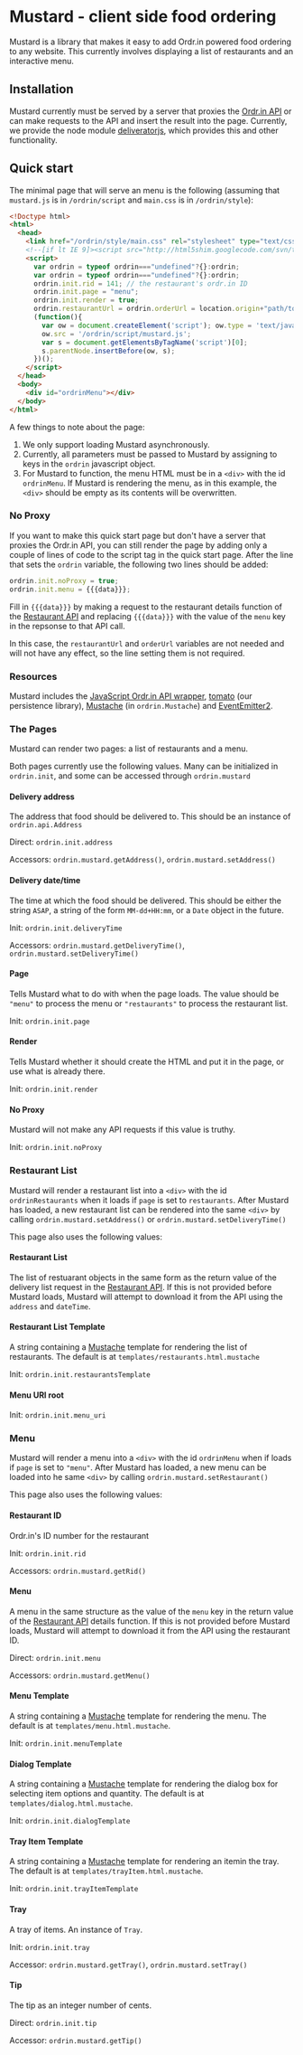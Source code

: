 # Mustard - client side food ordering

Mustard is a library that makes it easy to add Ordr.in powered food ordering to any website. This currently involves displaying a list of restaurants and an interactive menu.

## Installation

Mustard currently must be served by a server that proxies the [Ordr.in API](http://ordr.in/developers/api) or can make requests to the API and insert the result into the page. Currently, we provide the node module [deliveratorjs](https://github.com/ordrin/deliveratorjs), which provides this and other functionality.

## Quick start

The minimal page that will serve an menu is the following (assuming that `mustard.js` is in `/ordrin/script` and `main.css` is in `/ordrin/style`):

```html
<!Doctype html>
<html>
  <head>
    <link href="/ordrin/style/main.css" rel="stylesheet" type="text/css">
    <!--[if lt IE 9]><script src="http://html5shim.googlecode.com/svn/trunk/html5.js"></script><![endif]-->
    <script>
      var ordrin = typeof ordrin==="undefined"?{}:ordrin;
      var ordrin = typeof ordrin==="undefined"?{}:ordrin;
      ordrin.init.rid = 141; // the restaurant's ordr.in ID
      ordrin.init.page = "menu";
      ordrin.init.render = true;
      ordrin.restaurantUrl = ordrin.orderUrl = location.origin+"path/to/api/proxy";
      (function(){
        var ow = document.createElement('script'); ow.type = 'text/javascript'; ow.async = true;
        ow.src = '/ordrin/script/mustard.js';
        var s = document.getElementsByTagName('script')[0];
        s.parentNode.insertBefore(ow, s);  
      })();
    </script>
  </head>
  <body>
    <div id="ordrinMenu"></div>
  </body>
</html>
```

A few things to note about the page:

1. We only support loading Mustard asynchronously.
2. Currently, all parameters must be passed to Mustard by assigning to keys in the `ordrin` javascript object.
3. For Mustard to function, the menu HTML must be in a `<div>` with the id `ordrinMenu`. If Mustard is rendering the menu, as in this example, the `<div>` should be empty as its contents will be overwritten.

### No Proxy

If you want to make this quick start page but don't have a server that proxies the Ordr.in API, you can still render the page by adding only a couple of lines of code to the script tag in the quick start page. After the line that sets the `ordrin` variable, the following two lines should be added:

```js
ordrin.init.noProxy = true;
ordrin.init.menu = {{{data}}};
```

Fill in `{{{data}}}` by making a request to the restaurant details function of the [Restaurant API](http://ordr.in/developers/restaurant) and replacing `{{{data}}}` with the value of the `menu` key in the repsonse to that API call.

In this case, the `restaurantUrl` and `orderUrl` variables are not needed and will not have any effect, so the line setting them is not required.

### Resources

Mustard includes the [JavaScript Ordr.in API wrapper](https://github.com/ordrin/api-js), [tomato](https://github.com/ordrin/tomato) (our persistence library), [Mustache](https://github.com/janl/mustache.js) (in `ordrin.Mustache`) and [EventEmitter2](https://github.com/hij1nx/EventEmitter2).

### The Pages

Mustard can render two pages: a list of restaurants and a menu.

Both pages currently use the following values. Many can be initialized in `ordrin.init`, and some can be accessed through `ordrin.mustard`

#### Delivery address
The address that food should be delivered to. This should be an instance of `ordrin.api.Address`

Direct: `ordrin.init.address`

Accessors: `ordrin.mustard.getAddress()`, `ordrin.mustard.setAddress()` 

#### Delivery date/time
The time at which the food should be delivered. This should be either the string `ASAP`, a string of the form `MM-dd+HH:mm`, or a `Date` object in the future.

Init: `ordrin.init.deliveryTime`

Accessors: `ordrin.mustard.getDeliveryTime()`, `ordrin.mustard.setDeliveryTime()`

#### Page
Tells Mustard what to do with when the page loads. The value should be `"menu"` to process the menu or `"restaurants"` to process the restaurant list.

Init: `ordrin.init.page`

#### Render
Tells Mustard whether it should create the HTML and put it in the page, or use what is already there.

Init: `ordrin.init.render`

#### No Proxy
Mustard will not make any API requests if this value is truthy.

Init: `ordrin.init.noProxy`

### Restaurant List

Mustard will render a restaurant list into  a `<div>` with the id `ordrinRestaurants` when it loads if `page` is set to `restaurants`. After Mustard has loaded, a new restaurant list can be rendered into the same `<div>` by calling `ordrin.mustard.setAddress()` or `ordrin.mustard.setDeliveryTime()`

This page also uses the following values:

#### Restaurant List
The list of restuarant objects in the same form as the return value of the delivery list request in the [Restaurant API](http://ordr.in/developers/restaurant). If this is not provided before Mustard loads, Mustard will attempt to download it from the API using the `address` and `dateTime`.

#### Restaurant List Template
A string containing a [Mustache](https://github.com/janl/mustache.js) template for rendering the list of restaurants. The default is at `templates/restaurants.html.mustache`

Init: `ordrin.init.restaurantsTemplate`

#### Menu URI root
Init: `ordrin.init.menu_uri`

### Menu

Mustard will render a menu into a `<div>` with the id `ordrinMenu` when if loads if `page` is set to `"menu"`. After Mustard has loaded, a new menu can be loaded into he same `<div>` by calling `ordrin.mustard.setRestaurant()`

This page also uses the following values:

#### Restaurant ID
Ordr.in's ID number for the restaurant

Init: `ordrin.init.rid`

Accessors: `ordrin.mustard.getRid()`

#### Menu
A menu in the same structure as the value of the `menu` key in the return value of the [Restaurant API](http://ordr.in/developers/restaurant) details function. If this is not provided before Mustard loads, Mustard will attempt to download it from the API using the restaurant ID.

Direct: `ordrin.init.menu`

Accessors: `ordrin.mustard.getMenu()`

#### Menu Template
A string containing a [Mustache](https://github.com/janl/mustache.js) template for rendering the menu. The default is at `templates/menu.html.mustache`.

Init: `ordrin.init.menuTemplate`

#### Dialog Template
A string containing a [Mustache](https://github.com/janl/mustache.js) template for rendering the dialog box for selecting item options and quantity. The default is at `templates/dialog.html.mustache`.

Init: `ordrin.init.dialogTemplate`

#### Tray Item Template
A string containing a [Mustache](https://github.com/janl/mustache.js) template for rendering an itemin the tray. The default is at `templates/trayItem.html.mustache`.

Init: `ordrin.init.trayItemTemplate`

#### Tray
A tray of items. An instance of `Tray`.

Init: `ordrin.init.tray`

Accessor: `ordrin.mustard.getTray()`, `ordrin.mustard.setTray()`

#### Tip
The tip as an integer number of cents.

Direct: `ordrin.init.tip`

Accessor: `ordrin.mustard.getTip()`